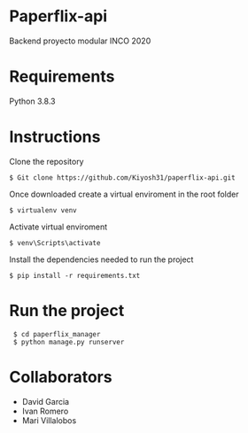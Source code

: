 # Paperflix-api
Backend proyecto modular INCO 2020

# Requirements
Python 3.8.3

# Instructions
Clone the repository
```
$ Git clone https://github.com/Kiyosh31/paperflix-api.git
```

Once downloaded create a virtual enviroment in the root folder
```
$ virtualenv venv
```
 
Activate virtual enviroment
``` 
$ venv\Scripts\activate
```
 
Install the dependencies needed to run the project
``` 
$ pip install -r requirements.txt
```
 
# Run the project
```
 $ cd paperflix_manager
 $ python manage.py runserver
```
 
 # Collaborators
 * David Garcia 
 * Ivan Romero
 * Mari Villalobos
 
